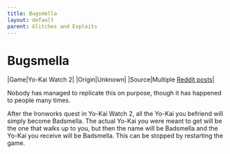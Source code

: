 ```yaml
---
title: Bugsmella
layout: default
parent: Glitches and Exploits
---
```


# Bugsmella

|Game|Yo-Kai Watch 2|
|Origin|Unknown|
|Source|Multiple [Reddit posts](https://www.reddit.com/r/yokaiwatch/comments/15s0gxx/i_think_my_ykw2_is_broken/)|

Nobody has managed to replicate this on purpose, though it has happened to people many times.

After the Ironworks quest in Yo-Kai Watch 2, all the Yo-Kai you befriend will simply become Badsmella. The actual Yo-Kai you were meant to get will be the one that walks up to you, but then the name will be Badsmella and the Yo-Kai you receive will be Badsmella. This can be stopped by restarting the game.
